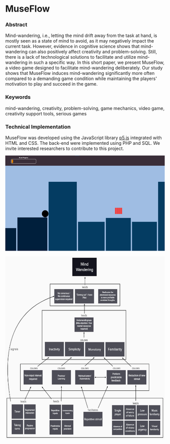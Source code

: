 # MuseFlow

### Abstract
Mind-wandering, i.e., letting the mind drift away from the task at hand, is mostly seen as a state of mind to avoid, as it may negatively impact the current task. However, evidence in cognitive science shows that mind-wandering can also positively affect creativity and problem-solving. Still, there is a lack of technological solutions to facilitate and utilize mind-wandering in such a specific way. In this short paper, we present MuseFlow, a video game designed to facilitate mind-wandering deliberately. Our study shows that MuseFlow induces mind-wandering significantly more often compared to a demanding game condition while maintaining the players' motivation to play and succeed in the game.

### Keywords
mind-wandering, creativity, problem-solving, game mechanics, video game, creativity support tools, serious games

### Technical Implementation
MuseFlow was developed using the JavaScript library [p5.js](https://p5js.org/) integrated with HTML and CSS. The back-end were implemented using PHP and SQL. We invite interested researchers to contribute to this project.



<p align="center">
  <a>
    <img src="Images/Starting.png" width=600 height=301>
  </a>
</p>


<p align="center">
  <a>
  <img src="Images/Model.jpg" width=600 height=580>
  </a>
</p>
